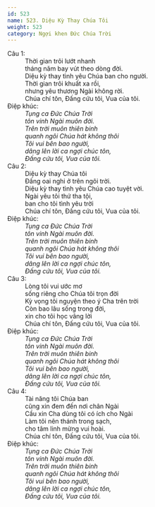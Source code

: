 ```yaml
---
id: 523
name: 523. Diệu Kỳ Thay Chúa Tôi
weight: 523
category: Ngợi khen Đức Chúa Trời
---
```

<dl><dt>Câu 1:</dt><dd data-verse="1">Thời gian trôi lướt nhanh <br/>tháng năm bay vút theo dòng đời. <br/>Diệu kỳ thay tình yêu Chúa ban cho người. <br/>Thời gian trôi khuất xa rồi, <br/>nhưng yêu thương Ngài không rời. <br/>Chúa chí tôn, Đấng cứu tôi, Vua của tôi. </dd><dt>Điệp khúc:</dt><dd data-chorus="1"><em>Tụng ca Đức Chúa Trời <br/>tôn vinh Ngài muôn đời. <br/>Trên trời muôn thiên binh <br/>quanh ngôi Chúa hát không thôi <br/>Tôi vui bên bao người, <br/>dâng lên lời ca ngợi chúc tôn, <br/>Đấng cứu tôi, Vua của tôi. </em></dd><dt>Câu 2:</dt><dd data-verse="2">Diệu kỳ thay Chúa tôi <br/>Đấng oai nghi ở trên ngôi trời. <br/>Diệu kỳ thay tình yêu Chúa cao tuyệt vời. <br/>Ngài yêu tôi thứ tha tội, <br/>ban cho tôi tình yêu trời <br/>Chúa chí tôn, Đấng cứu tôi, Vua của tôi. </dd><dt>Điệp khúc:</dt><dd data-chorus="1"><em>Tụng ca Đức Chúa Trời <br/>tôn vinh Ngài muôn đời. <br/>Trên trời muôn thiên binh <br/>quanh ngôi Chúa hát không thôi <br/>Tôi vui bên bao người, <br/>dâng lên lời ca ngợi chúc tôn, <br/>Đấng cứu tôi, Vua của tôi. </em></dd><dt>Câu 3:</dt><dd data-verse="3">Lòng tôi vui ước mơ <br/>sống riêng cho Chúa tôi trọn đời <br/>Kỳ vọng tôi nguyện theo ý Cha trên trời <br/>Còn bao lâu sống trong đời, <br/>xin cho tôi học vâng lời <br/>Chúa chí tôn, Đấng cứu tôi, Vua của tôi. </dd><dt>Điệp khúc:</dt><dd data-chorus="1"><em>Tụng ca Đức Chúa Trời <br/>tôn vinh Ngài muôn đời. <br/>Trên trời muôn thiên binh <br/>quanh ngôi Chúa hát không thôi <br/>Tôi vui bên bao người, <br/>dâng lên lời ca ngợi chúc tôn, <br/>Đấng cứu tôi, Vua của tôi. </em></dd><dt>Câu 4:</dt><dd data-verse="4">Tài năng tôi Chúa ban <br/>cũng xin đem đến nơi chân Ngài <br/>Cầu xin Cha dùng tôi có ích cho Ngài <br/>Làm tôi nên thánh trong sạch, <br/>cho tâm linh mừng vui hoài. <br/>Chúa chí tôn, Đấng cứu tôi, Vua của tôi. </dd><dt>Điệp khúc:</dt><dd data-chorus="1"><em>Tụng ca Đức Chúa Trời <br/>tôn vinh Ngài muôn đời. <br/>Trên trời muôn thiên binh <br/>quanh ngôi Chúa hát không thôi <br/>Tôi vui bên bao người, <br/>dâng lên lời ca ngợi chúc tôn, <br/>Đấng cứu tôi, Vua của tôi. </em></dd></dl>
